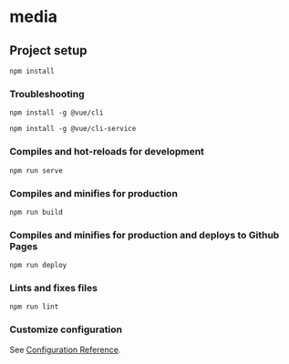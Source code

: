 # media

## Project setup
```
npm install
```

### Troubleshooting
```
npm install -g @vue/cli

npm install -g @vue/cli-service
```

### Compiles and hot-reloads for development
```
npm run serve
```

### Compiles and minifies for production
```
npm run build
```

### Compiles and minifies for production and deploys to Github Pages
```
npm run deploy
```

### Lints and fixes files
```
npm run lint
```

### Customize configuration
See [Configuration Reference](https://cli.vuejs.org/config/).
